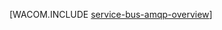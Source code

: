 <properties linkid="develop-java-how-to-guides-service-bus-amqp-overview" urlDisplayName="Service Bus AMQP Overview" pageTitle="Service Bus AMQP 概述 (Java) - Azure " metaKeywords="" description="了解如何在 Azure 中使用高级消息队列协议 (AMQP) 1.0。" metaCanonical="http://www.windowsazure.com/zh-cn/develop/net/how-to-guides/service-bus-amqp-overview/" services="service-bus" documentationCenter="Java" title="" authors="" solutions="" manager="" editor="" />
<tags ms.service="service-bus"
    ms.date=""
    wacn.date=""
    />





[WACOM.INCLUDE [service-bus-amqp-overview](../includes/service-bus-amqp-overview.md)]
